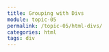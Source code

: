 ```yaml
---
title: Grouping with Divs
module: topic-05
permalink: /topic-05/html-divs/
categories: html
tags: div
---
```


<div class="divider-heading"></div>

